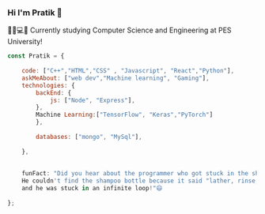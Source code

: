 ### Hi I'm Pratik 👋

👨‍🎓💻🔬 Currently studying Computer Science and Engineering at PES University!

```javascript
const Pratik = {
     
    code: ["C++","HTML","CSS" , "Javascript", "React","Python"],
    askMeAbout: ["web dev","Machine learning", "Gaming"],
    technologies: {
        backEnd: {
            js: ["Node", "Express"],
        },
        Machine Learning:["TensorFlow", "Keras","PyTorch"]
        },
       
        databases: ["mongo", "MySql"],
        
    },
    
    
    funFact: "Did you hear about the programmer who got stuck in the shower?
    He couldn't find the shampoo bottle because it said "lather, rinse, repeat" 
    and he was stuck in an infinite loop!"😄
    
};
```


<!--
**pratt4/pratt4** is a ✨ _special_ ✨ repository because its `README.md` (this file) appears on your GitHub profile.

Here are some ideas to get you started:

- 🔭 I’m currently working on ...
- 🌱 I’m currently learning ...
- 👯 I’m looking to collaborate on ...
- 🤔 I’m looking for help with ...
- 💬 Ask me about ...
- 📫 How to reach me: ...
- 😄 Pronouns: ...
- ⚡ Fun fact: ...
-->
